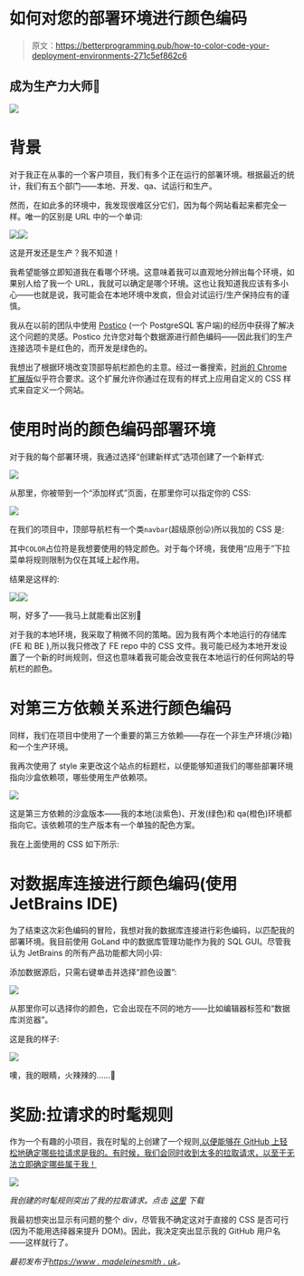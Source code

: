 # 如何对您的部署环境进行颜色编码

> 原文：<https://betterprogramming.pub/how-to-color-code-your-deployment-environments-271c5ef862c6>

## 成为生产力大师💯

![](img/4524187b6c6b5b539b6daa46d4a73878.png)

# 背景

对于我正在从事的一个客户项目，我们有多个正在运行的部署环境。根据最近的统计，我们有五个部门——本地、开发、qa、试运行和生产。

然而，在如此多的环境中，我发现很难区分它们，因为每个网站看起来都完全一样。唯一的区别是 URL 中的一个单词:

![](img/be2e82fac3b1603b312a6f42a9755132.png)![](img/c51a306235dcaff53541139c89a11f4b.png)

这是开发还是生产？我不知道！

我希望能够立即知道我在看哪个环境。这意味着我可以直观地分辨出每个环境，如果别人给了我一个 URL，我就可以确定是哪个环境。这也让我知道我应该有多小心——也就是说，我可能会在本地环境中发疯，但会对试运行/生产保持应有的谨慎。

我从在以前的团队中使用 [Postico](https://eggerapps.at/postico/) (一个 PostgreSQL 客户端)的经历中获得了解决这个问题的灵感。Postico 允许您对每个数据源进行颜色编码——因此我们的生产连接选项卡是红色的，而开发是绿色的。

我想出了根据环境改变顶部导航栏颜色的主意。经过一番搜索，[时尚的 Chrome 扩展版](https://chrome.google.com/webstore/detail/stylish-custom-themes-for/fjnbnpbmkenffdnngjfgmeleoegfcffe?hl=en)似乎符合要求。这个扩展允许你通过在现有的样式上应用自定义的 CSS 样式来自定义一个网站。

# 使用时尚的颜色编码部署环境

对于我的每个部署环境，我通过选择“创建新样式”选项创建了一个新样式:

![](img/7ea37c762a6aa8764b8eeebc67c9155c.png)

从那里，你被带到一个“添加样式”页面，在那里你可以指定你的 CSS:

![](img/4ede9b153a4d463e869a5bea20425901.png)

在我们的项目中，顶部导航栏有一个类`navbar`(超级原创😛)所以我加的 CSS 是:

其中`COLOR`占位符是我想要使用的特定颜色。对于每个环境，我使用“应用于”下拉菜单将规则限制为仅在其域上起作用。

结果是这样的:

![](img/1750b27014208c7a22870cfd4c1b2426.png)![](img/038cec73e96b5b542a12af51472b41cf.png)

啊，好多了——我马上就能看出区别💯

对于我的本地环境，我采取了稍微不同的策略。因为我有两个本地运行的存储库(FE 和 BE ),所以我只修改了 FE repo 中的 CSS 文件。我可能已经为本地开发设置了一个新的时尚规则，但这也意味着我可能会改变我在本地运行的任何网站的导航栏的颜色。

# 对第三方依赖关系进行颜色编码

同样，我们在项目中使用了一个重要的第三方依赖——存在一个非生产环境(沙箱)和一个生产环境。

我再次使用了 style 来更改这个站点的标题栏，以便能够知道我们的哪些部署环境指向沙盒依赖项，哪些使用生产依赖项。

![](img/0346e7f08137efabbe3c60855ba2fb25.png)

这是第三方依赖的沙盒版本——我的本地(淡紫色)、开发(绿色)和 qa(橙色)环境都指向它。该依赖项的生产版本有一个单独的配色方案。

我在上面使用的 CSS 如下所示:

# 对数据库连接进行颜色编码(使用 JetBrains IDE)

为了结束这次彩色编码的冒险，我想对我的数据库连接进行彩色编码，以匹配我的部署环境。我目前使用 GoLand 中的数据库管理功能作为我的 SQL GUI。尽管我认为 JetBrains 的所有产品功能都大同小异:

添加数据源后，只需右键单击并选择“颜色设置”:

![](img/d87354276b588ff7a5cd907337d8da9c.png)

从那里你可以选择你的颜色，它会出现在不同的地方——比如编辑器标签和“数据库浏览器”。

这是我的样子:

![](img/d3b2583bb2e14fdba80a5607ecee8dd4.png)

噢，我的眼睛，火辣辣的……🤭

# 奖励:拉请求的时髦规则

作为一个有趣的小项目，我在时髦的上创建了一个规则[,以便能够在 GitHub 上轻松地确定哪些拉请求是我的。有时候，我们会同时收到太多的拉取请求，以至于无法立即确定哪些属于我！](https://userstyles.org/styles/237127/highlight-my-github-pull-requests)

![](img/904d0b2e2d04f914efc85e173279c25a.png)

*我创建的时髦规则突出了我的拉取请求。点击* [*这里*](https://userstyles.org/styles/237127/highlight-my-github-pull-requests) *下载*

我最初想突出显示有问题的整个 div，尽管我不确定这对于直接的 CSS 是否可行(因为不能用选择器来提升 DOM)。因此，我决定突出显示我的 GitHub 用户名——这样就行了。

*最初发布于*[*https://www . madeleinesmith . uk*](https://www.madeleinesmith.uk/blog/color-code-deployment-environments/)*。*